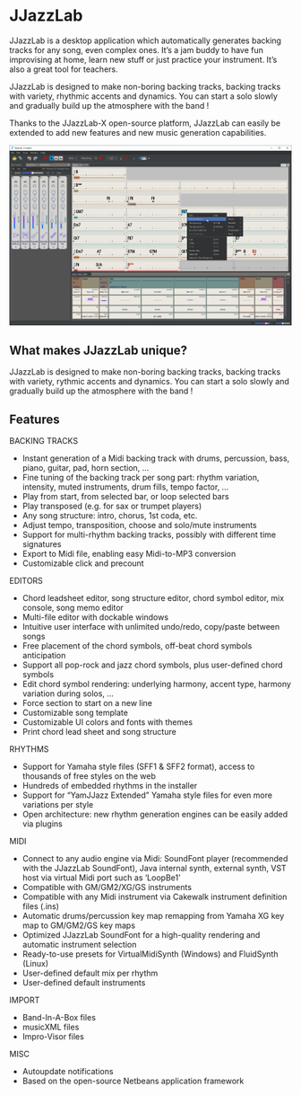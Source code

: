 # JJazzLab

JJazzLab is a desktop application which automatically generates backing tracks for any song, even complex ones. It’s a jam buddy to have fun improvising at home, learn new stuff or just practice your instrument. It’s also a great tool for teachers.  

JJazzLab is designed to make non-boring backing tracks, backing tracks with variety, rhythmic accents and dynamics. You can start a solo slowly and gradually build up the atmosphere with the band !

Thanks to the JJazzLab-X open-source platform,  JJazzLab can easily be extended to add new features and new music generation capabilities.

![](../../.gitbook/assets/jjazzlabscreenshot.png)

## What makes JJazzLab unique? <a id="features"></a>

JJazzLab is designed to make non-boring backing tracks, backing tracks with variety, rythmic accents and dynamics. You can start a solo slowly and gradually build up the atmosphere with the band !

## Features <a id="features"></a>

BACKING TRACKS

* Instant generation of a Midi backing track with drums, percussion, bass, piano, guitar, pad, horn section, …
* Fine tuning of the backing track per song part: rhythm variation, intensity, muted instruments, drum fills, tempo factor, …
* Play from start, from selected bar, or loop selected bars
* Play transposed \(e.g. for sax or trumpet players\)
* Any song structure: intro, chorus, 1st coda, etc.
* Adjust tempo, transposition, choose and solo/mute instruments
* Support for multi-rhythm backing tracks, possibly with different time signatures
* Export to Midi file, enabling easy Midi-to-MP3 conversion
* Customizable click and precount

EDITORS

* Chord leadsheet editor, song structure editor, chord symbol editor, mix console, song memo editor
* Multi-file editor with dockable windows
* Intuitive user interface with unlimited undo/redo, copy/paste between songs
* Free placement of the chord symbols, off-beat chord symbols anticipation
* Support all pop-rock and jazz chord symbols, plus user-defined chord symbols
* Edit chord symbol rendering: underlying harmony, accent type, harmony variation during solos, …
* Force section to start on a new line
* Customizable song template
* Customizable UI colors and fonts with themes
* Print chord lead sheet and song structure

RHYTHMS

* Support for Yamaha style files \(SFF1 & SFF2 format\), access to thousands of free styles on the web
* Hundreds of embedded rhythms in the installer
* Support for “YamJJazz Extended” Yamaha style files for even more variations per style
* Open architecture: new rhythm generation engines can be easily added via plugins

MIDI

* Connect to any audio engine via Midi: SoundFont player \(recommended with the JJazzLab SoundFont\), Java internal synth, external synth, VST host via virtual Midi port such as ‘LoopBe1’
* Compatible with GM/GM2/XG/GS instruments
* Compatible with any Midi instrument via Cakewalk instrument definition files \(.ins\)
* Automatic drums/percussion key map remapping from Yamaha XG key map to GM/GM2/GS key maps
* Optimized JJazzLab SoundFont for a high-quality rendering and automatic instrument selection
* Ready-to-use presets for VirtualMidiSynth \(Windows\) and FluidSynth \(Linux\)
* User-defined default mix per rhythm
* User-defined default instruments

IMPORT

* Band-In-A-Box files
* musicXML files
* Impro-Visor files

MISC

* Autoupdate notifications
* Based on the open-source Netbeans application framework

